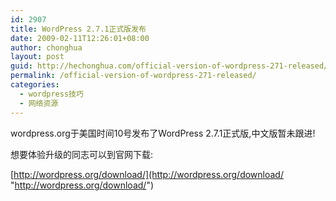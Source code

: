 ```yaml
---
id: 2907
title: WordPress 2.7.1正式版发布
date: 2009-02-11T12:26:01+08:00
author: chonghua
layout: post
guid: http://hechonghua.com/official-version-of-wordpress-271-released/
permalink: /official-version-of-wordpress-271-released/
categories:
  - wordpress技巧
  - 网络资源
---
```

wordpress.org于美国时间10号发布了WordPress 2.7.1正式版,中文版暂未跟进!

<!--more-->

想要体验升级的同志可以到官网下载:

[http://wordpress.org/download/](http://wordpress.org/download/ "http://wordpress.org/download/")